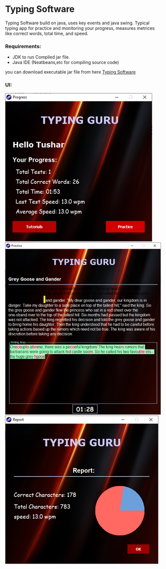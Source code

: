 # Typing Software

Typing Software build on java, uses key events and java swing. Typical typing app for practice and monitoring your progress, measures metrices like correct words, total time, and speed.


### Requirements:
- JDK to run Compiled jar file.
- Java IDE (Neatbeans,etc for compiling source code)

you can download executable jar file from here [Typing Software](https://github.com/Tushark21/Java-Projects/tree/master/Typing%20Tutor/src/jar)
### UI:
![UI of Typing Software](src/screanshots/ss1.png)![UI of Typing Software](src/screanshots/ss2.png)
![UI of Typing Software](src/screanshots/ss3.png)